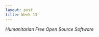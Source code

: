 ```yaml
---
layout: post
title: Week 13
---
```



*Humanitarian Free Open Source Software*

<!-- 

    Write your comments about Tom Callaway's blog post.
    The second article is intended to convince CIO's about the importance of open source for companies. What are your reactions to this article?
    Would you want to work in a company that only produced open source software? Why or why not? What would your dream job be? How would you like to see the business of software production in ten years?

    Everyone will be giving a presentation in the class about their contributions. Presentations will span three days starting the Thursday after Thanksgiving break. Start to plan your presentation.
-->

<!-- Write your comments about Tom Callaway's blog post. 
[Musings on Open Source Software Business Models][1]
-->


<!-- The second article is intended to convince CIO's about the importance of open source for companies. What are your reactions to this article?
[8 advantages of using open source in the enterprise.][2]
-->

<!--  Would you want to work in a company that only produced open source software? Why or why not? What would your dream job be? How would you like to see the business of software production in ten years?
-->


<!-- HFOSS (Humanitarian Free Open Source Software) 
	[How a university's 3D-printed prosthetics club provides devices for amputees][3]
-->

[1]: https://spot.livejournal.com/327801.html
[2]:https://enterprisersproject.com/article/2015/1/top-advantages-open-source-offers-over-proprietary-solutions
[3]: https://opensource.com/article/17/10/enable-update

